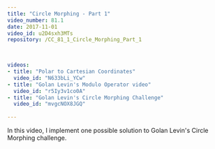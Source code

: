 ```yaml
---
title: "Circle Morphing - Part 1"
video_number: 81.1
date: 2017-11-01
video_id: u2D4sxh3MTs
repository: /CC_81_1_Circle_Morphing_Part_1

  

videos:
- title: "Polar to Cartesian Coordinates"
  video_id: "N633bLi_YCw"
- title: "Golan Levin's Modulo Operator video"
  video_id: "r5Iy3v1co0A"
- title: "Golan Levin's Circle Morphing Challenge"
  video_id: "mvgcNOX8JGQ"
  
---
```


In this video, I implement one possible solution to Golan Levin's Circle Morphing challenge.

